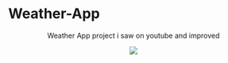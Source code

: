 # Weather-App
<p align="center">
Weather App project i saw on youtube and improved
</p>

<p align="center">
  <img src="https://github.com/JvCasc/Weather-App/assets/37716511/07ebb9d2-a613-4a18-bfa4-5c04fd2abd50">
</p>

